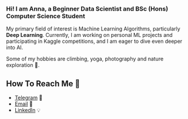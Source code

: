 ### Hi! I am Anna, a Beginner Data Scientist and BSc (Hons) Computer Science Student

My primary field of interest is Machine Learning Algorithms, particularly **Deep Learning**. Currently, I am working on personal ML projects and participating in Kaggle competitions, and I am eager to dive even deeper into AI. 

Some of my hobbies are climbing, yoga, photography and nature exploration 🌱. 

## How To Reach Me 👀
- [Telegram](https://t.me/anyaachan)  📝
- [Email](anna.danchenko@icloud.com) 📨
- [LinkedIn](https://www.linkedin.com/in/anna-danchenko/) 💡
<!--

Here are some ideas to get you started:

- 🔭 I’m currently working on ...
- 🌱 I’m currently learning ...
- 👯 I’m looking to collaborate on ...
- 🤔 I’m looking for help with ...
- 💬 Ask me about ...
- 📫 How to reach me: ...
- 😄 Pronouns: ...
- ⚡ Fun fact: ...
-->
